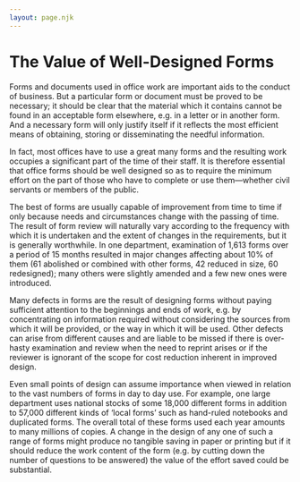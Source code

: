 ```yaml
---
layout: page.njk
---
```


# The Value of Well-Designed Forms

Forms and documents used in office work are important aids to the conduct of business.
But a particular form or document must be proved to be necessary; it should be clear that the material which it contains cannot be found in an acceptable form elsewhere, e.g. in a letter or in another form.
And a necessary form will only justify itself if it reflects the most efficient means of obtaining, storing or disseminating the needful information.

In fact, most offices have to use a great many forms and the resulting work occupies a significant part of the time of their staff.
It is therefore essential that office forms should be well designed so as to require the minimum effort on the part of those who have to complete or use them—whether civil servants or members of the public.

The best of forms are usually capable of improvement from time to time if only because needs and circumstances change with the passing of time.
The result of form review will naturally vary according to the frequency with which it is undertaken and the extent of changes in the requirements, but it is generally worthwhile.
In one department, examination of 1,613 forms over a period of 15 months resulted in major changes affecting about 10% of them (61 abolished or combined with other forms, 42 reduced in size, 60 redesigned); many others were slightly amended and a few new ones were introduced.

Many defects in forms are the result of designing forms without paying sufficient attention to the beginnings and ends of work, e.g. by concentrating on information required without considering the sources from which it will be provided, or the way in which it will be used. 
Other defects can arise from different causes and are liable to be missed if there is over-hasty examination and review when the need to reprint arises or if the reviewer is ignorant of the scope for cost reduction inherent in improved design.

Even small points of design can assume importance when viewed in relation to the vast numbers of forms in day to day use.
For example, one large department uses national stocks of some 18,000 different forms in addition to 57,000 different kinds of ‘local forms’ such as hand-ruled notebooks and duplicated forms. The overall total of these forms used each year amounts to many millions of copies.
A change in the design of any one of such a range of forms might produce no tangible saving in paper or printing but if it should reduce the work content of the form (e.g. by cutting down the number of questions to be answered) the value of the effort saved could be substantial.
